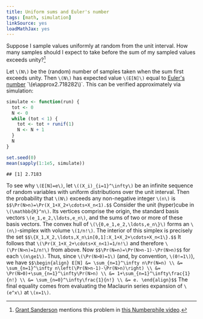 ```yaml
---
title: Uniform sums and Euler's number
tags: [math, simulation]
linkSource: yes
loadMathJax: yes
---
```


Suppose I sample values uniformly at random from the unit interval.
How many samples should I expect to take before the sum of my sampled values exceeds unity?[^numberphile]

[^numberphile]: [Grant Sanderson](https://www.3blue1brown.com) mentions this problem in [this Numberphile video](https://www.youtube.com/watch?v=6_yU9eJ0NxA&t=28m7s).

Let `\(N\)` be the (random) number of samples taken when the sum first exceeds unity.
Then `\(N\)` has expected value `\(E[N]\)` equal to [Euler's number](https://en.wikipedia.org/wiki/E_(mathematical_constant)) `\(e\approx2.718282\)`.
This can be verified approximately via simulation:

```r
simulate <- function(run) {
  tot <- 0
  N <- 0
  while (tot < 1) {
    tot <- tot + runif(1)
    N <- N + 1
  }
  N
}

set.seed(0)
mean(sapply(1:1e5, simulate))
```

```
## [1] 2.7183
```

To see why `\(E[N]=e\)`, let `\((X_i)_{i=1}^\infty\)` be an infinite sequence of random variables with uniform distributions over the unit interval.
Then the probability that `\(N\)` exceeds any non-negative integer `\(n\)` is
`$$\Pr(N>n)=\Pr(X_1+X_2+\cdots+X_n<1).$$`
Consider the unit (hyper)cube in `\(\mathbb{R}^n\)`.
Its vertices comprise the origin, the standard basis vectors `\(e_1,e_2,\ldots,e_n\)`, and the sums of two or more of these basis vectors.
The convex hull of `\(\{0,e_1,e_2,\ldots,e_n\}\)` forms an `\(n\)`-simplex with volume `\(1/n!\)`.
The interior of this simplex is precisely the set
`$$\{X_1,X_2,\ldots,X_n\in[0,1]:X_1+X_2+\cdots+X_n<1\}.$$`
It follows that `\(\Pr(X_1+X_2+\cdots+X_n<1)=1/n!\)` and therefore `\(\Pr(N>n)=1/n!\)` from above.
Now
`$$\Pr(N=n)=\Pr(N>n-1)-\Pr(N>n)$$`
for each `\(n\ge1\)`.
Thus, since `\(\Pr(N>0)=1\)` (and, by convention, `\(0!=1\)`), we have
`$$\begin{align}
E[N]
&= \sum_{n=1}^\infty n\Pr(N=n) \\
&= \sum_{n=1}^\infty n\left(\Pr(N>n-1)-\Pr(N>n)\right) \\
&= \Pr(N>0)+\sum_{n=1}^\infty\Pr(N>n) \\
&= 1+\sum_{n=1}^\infty\frac{1}{n!} \\
&= \sum_{n=0}^\infty\frac{1}{n!} \\
&= e.
\end{align}$$`
The final equality comes from evaluating the Maclaurin series expansion of `\(e^x\)` at `\(x=1\)`.


